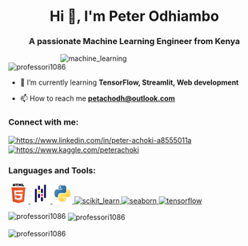 
<h1 align="center">Hi 👋, I'm Peter Odhiambo</h1>
<h3 align="center">A passionate Machine Learning Engineer from Kenya</h3>
<img align="right" alt="machine_learning" width="400" src="https://gfycat.com/ashamedweightydachshund.gif"

<p align="left"> <img src="https://komarev.com/ghpvc/?username=professori1086&label=Profile%20views&color=0e75b6&style=flat" alt="professori1086" /> </p>

- 🌱 I’m currently learning **TensorFlow, Streamlit, Web development**

- 📫 How to reach me **petachodh@outlook.com**

<h3 align="left">Connect with me:</h3>
<p align="left">
<a href="https://linkedin.com/in/https://www.linkedin.com/in/peter-achoki-a8555011a" target="blank"><img align="center" src="https://raw.githubusercontent.com/rahuldkjain/github-profile-readme-generator/master/src/images/icons/Social/linked-in-alt.svg" alt="https://www.linkedin.com/in/peter-achoki-a8555011a" height="30" width="40" /></a>
<a href="https://kaggle.com/https://www.kaggle.com/peterachoki" target="blank"><img align="center" src="https://raw.githubusercontent.com/rahuldkjain/github-profile-readme-generator/master/src/images/icons/Social/kaggle.svg" alt="https://www.kaggle.com/peterachoki" height="30" width="40" /></a>
</p>

<h3 align="left">Languages and Tools:</h3>
<p align="left"> <a href="https://www.w3.org/html/" target="_blank" rel="noreferrer"> <img src="https://raw.githubusercontent.com/devicons/devicon/master/icons/html5/html5-original-wordmark.svg" alt="html5" width="40" height="40"/> </a> <a href="https://pandas.pydata.org/" target="_blank" rel="noreferrer"> <img src="https://raw.githubusercontent.com/devicons/devicon/2ae2a900d2f041da66e950e4d48052658d850630/icons/pandas/pandas-original.svg" alt="pandas" width="40" height="40"/> </a> <a href="https://www.python.org" target="_blank" rel="noreferrer"> <img src="https://raw.githubusercontent.com/devicons/devicon/master/icons/python/python-original.svg" alt="python" width="40" height="40"/> </a> <a href="https://scikit-learn.org/" target="_blank" rel="noreferrer"> <img src="https://upload.wikimedia.org/wikipedia/commons/0/05/Scikit_learn_logo_small.svg" alt="scikit_learn" width="40" height="40"/> </a> <a href="https://seaborn.pydata.org/" target="_blank" rel="noreferrer"> <img src="https://seaborn.pydata.org/_images/logo-mark-lightbg.svg" alt="seaborn" width="40" height="40"/> </a> <a href="https://www.tensorflow.org" target="_blank" rel="noreferrer"> <img src="https://www.vectorlogo.zone/logos/tensorflow/tensorflow-icon.svg" alt="tensorflow" width="40" height="40"/> </a> </p>

<p><img align="left" src="https://github-readme-stats.vercel.app/api/top-langs?username=professori1086&show_icons=true&locale=en&layout=compact" alt="professori1086" /></p>

<p>&nbsp;<img align="center" src="https://github-readme-stats.vercel.app/api?username=professori1086&show_icons=true&locale=en" alt="professori1086" /></p>

<p><img align="center" src="https://github-readme-streak-stats.herokuapp.com/?user=professori1086&" alt="professori1086" /></p>
